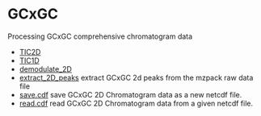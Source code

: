 # GCxGC

Processing GCxGC comprehensive chromatogram data

+ [TIC2D](GCxGC/TIC2D.1) 
+ [TIC1D](GCxGC/TIC1D.1) 
+ [demodulate_2D](GCxGC/demodulate_2D.1) 
+ [extract_2D_peaks](GCxGC/extract_2D_peaks.1) extract GCxGC 2d peaks from the mzpack raw data file
+ [save.cdf](GCxGC/save.cdf.1) save GCxGC 2D Chromatogram data as a new netcdf file.
+ [read.cdf](GCxGC/read.cdf.1) read GCxGC 2D Chromatogram data from a given netcdf file.
